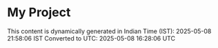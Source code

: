 # My Project

This content is dynamically generated in Indian Time (IST): 2025-05-08 21:58:06 IST
Converted to UTC: 2025-05-08 16:28:06 UTC
